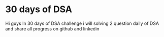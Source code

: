 # 30 days of DSA
Hi guys 
In 30 days of DSA challenge i will solving 2 question daily of DSA and share all progress on github and linkedin
